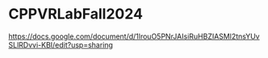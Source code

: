 # CPPVRLabFall2024
 
https://docs.google.com/document/d/1lrouO5PNrJAIsiRuHBZIASMl2tnsYUvSLlRDvvi-KBI/edit?usp=sharing
